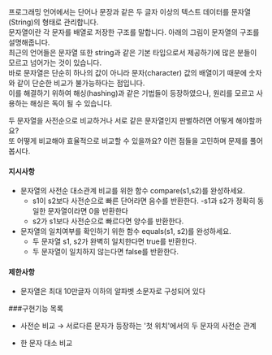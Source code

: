 프로그래밍 언어에서는 단어나 문장과 같은 두 글자 이상의 텍스트 데이터를 문자열(String)의 형태로 관리합니다.</br>
문자열이란 각 문자를 배열로 저장한 구조를 말합니다. 아래의 그림이 문자열의 구조를 설명해줍니다.</br>
최근의 언어들은 문자열 또한 string과 같은 기본 타입으로서 제공하기에 많은 분들이 모르고 넘어가는 것이 있습니다.</br>
바로 문자열은 단순히 하나의 값이 아니라 문자(character) 값의 배열이기 때문에 숫자와 같이 단순한 비교가 불가능하다는 점입니다.</br>
이를 해결하기 위하여 해싱(hashing)과 같은 기법들이 등장하였으나, 원리를 모르고 사용하는 해싱은 독이 될 수 있습니다.</br>

두 문자열을 사전순으로 비교하거나 서로 같은 문자열인지 판별하려면 어떻게 해야할까요?</br>
또 어떻게 비교해야 효율적으로 비교할 수 있을까요? 이런 점들을 고민하며 문제를 풀어봅시다.

#### 지시사항
- 문자열의 사전순 대소관계 비교를 위한 함수 compare(s1,s2)를 완성하세요.
  - s1이 s2보다 사전순으로 빠른 단어라면 음수를 반환한다. 
  -s1과 s2가 정확히 동일한 문자열이라면 0을 반환한다 
  - s2가 s1보다 사전순으로 빠르다면 양수를 반환한다.
- 문자열의 일치여부를 확인하기 위한 함수 equals(s1, s2)를 완성하세요.
  - 두 문자열 s1, s2가 완벽히 일치한다면 true를 반환한다.
  - 두 문자열이 일치하지 않는다면 false를 반환한다.


#### 제한사항
- 문자열은 최대 10만글자 이하의 알파벳 소문자로 구성되어 있다

###구현기능 목록
- 사전순 비교 → 서로다른 문자가 등장하는 '첫 위치'에서의 두 문자의 사전순 관계

- 한 문자 대소 비교

